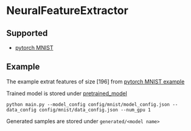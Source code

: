 # NeuralFeatureExtractor

## Supported
- [pytorch MNIST](https://github.com/pytorch/examples/tree/master/mnist)

## Example

The example extrat features of size [196] from [pytorch MNIST example](https://github.com/pytorch/examples/tree/master/mnist)

Trained model is stored under [pretrained_model](https://github.com/ljj7975/NeuralFeatureExtractor/tree/master/pretrained_model)

```
python main.py --model_config config/mnist/model_config.json --data_config config/mnist/data_config.json --num_gpu 1
```

Generated samples are stored under `generated/<model name>`
